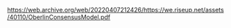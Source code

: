 https://web.archive.org/web/20220407212426/https://we.riseup.net/assets/40110/OberlinConsensusModel.pdf